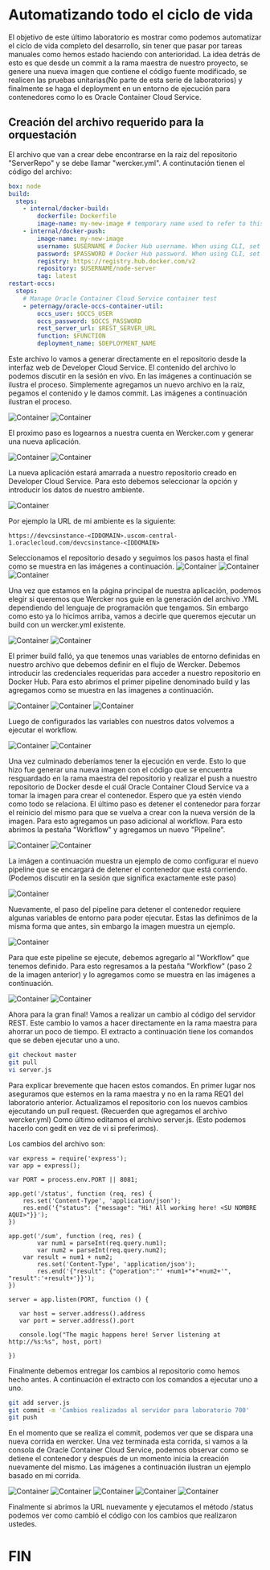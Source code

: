 # Automatizando todo el ciclo de vida
El objetivo de este último laboratorio es mostrar como podemos automatizar el ciclo de vida completo del desarrollo, sin tener que pasar por tareas manuales como hemos estado haciendo con anterioridad. La idea detrás de esto es que desde un commit a la rama maestra de nuestro proyecto, se genere una nueva imagen que contiene el código fuente modificado, se realicen las pruebas unitarias(No parte de esta serie de laboratorios) y finalmente se haga el deployment en un entorno de ejecución para contenedores como lo es Oracle Container Cloud Service.

## Creación del archivo requerido para la orquestación
El archivo que van a crear debe encontrarse en la raiz del repositorio "ServerRepo" y se debe llamar "wercker.yml". A continutación tienen el código del archivo:
```yaml
box: node
build:
  steps:    
    - internal/docker-build: 
        dockerfile: Dockerfile 
        image-name: my-new-image # temporary name used to refer to this image in a subsequent step
    - internal/docker-push: 
        image-name: my-new-image
        username: $USERNAME # Docker Hub username. When using CLI, set using "export X_USERNAME="  
        password: $PASSWORD # Docker Hub password. When using CLI, set using "export X_PASSWORD=" 
        registry: https://registry.hub.docker.com/v2
        repository: $USERNAME/node-server
        tag: latest
restart-occs:
  steps:
    # Manage Oracle Container Cloud Service container test	
    - peternagy/oracle-occs-container-util:
        occs_user: $OCCS_USER
        occs_password: $OCCS_PASSWORD
        rest_server_url: $REST_SERVER_URL
        function: $FUNCTION
        deployment_name: $DEPLOYMENT_NAME
```
Este archivo lo vamos a generar directamente en el repositorio desde la interfaz web de Developer Cloud Service. El contenido del archivo lo podemos discutir en la sesión en vivo. En las imágenes a continuación se ilustra el proceso. Simplemente agregamos un nuevo archivo en la raiz, pegamos el contenido y le damos commit. Las imágenes a continuación ilustran el proceso.

![Container](https://github.com/tmaragno/workshops/blob/master/images/700_Image_1.png)
![Container](https://github.com/tmaragno/workshops/blob/master/images/700_Image_2.png)

El proximo paso es logearnos a nuestra cuenta en Wercker.com y generar una nueva aplicación.

![Container](https://github.com/tmaragno/workshops/blob/master/images/700_Image_3.png)
![Container](https://github.com/tmaragno/workshops/blob/master/images/700_Image_4.png)

La nueva aplicación estará amarrada a nuestro repositorio creado en Developer Cloud Service. Para esto debemos seleccionar la opción y introducir los datos de nuestro ambiente.

![Container](https://github.com/tmaragno/workshops/blob/master/images/700_Image_5.png)

Por ejemplo la URL de mi ambiente es la siguiente:
```URL
https://devcsinstance-<IDDOMAIN>.uscom-central-1.oraclecloud.com/devcsinstance-<IDDOMAIN>
```
Seleccionamos el repositorio desado y seguimos los pasos hasta el final como se muestra en las imágenes a continuación.
![Container](https://github.com/tmaragno/workshops/blob/master/images/700_Image_6.png)
![Container](https://github.com/tmaragno/workshops/blob/master/images/700_Image_7.png)
![Container](https://github.com/tmaragno/workshops/blob/master/images/700_Image_8.png)

Una vez que estamos en la página principal de nuestra aplicación, podemos elegir si queremos que Wercker nos guie en la generación del archivo .YML dependiendo del lenguaje de programación que tengamos. Sin embargo como esto ya lo hicimos arriba, vamos a decirle que queremos ejecutar un build con un wercker.yml existente.

![Container](https://github.com/tmaragno/workshops/blob/master/images/700_Image_9.png)
![Container](https://github.com/tmaragno/workshops/blob/master/images/700_Image_10.png)

El primer build falló, ya que tenemos unas variables de entorno definidas en nuestro archivo que debemos definir en el flujo de Wercker. Debemos introducir las credenciales requeridas para acceder a nuestro repositorio en Docker Hub. Para esto abrimos el primer pipeline denominado build y las agregamos como se muestra en las imagenes a continuación.

![Container](https://github.com/tmaragno/workshops/blob/master/images/700_Image_11.png)
![Container](https://github.com/tmaragno/workshops/blob/master/images/700_Image_12.png)
![Container](https://github.com/tmaragno/workshops/blob/master/images/700_Image_13.png)

Luego de configurados las variables con nuestros datos volvemos a ejecutar el workflow.

![Container](https://github.com/tmaragno/workshops/blob/master/images/700_Image_14.png)
![Container](https://github.com/tmaragno/workshops/blob/master/images/700_Image_15.png)

Una vez culminado deberíamos tener la ejecución en verde. Esto lo que hizo fue generar una nueva imagen con el código que se encuentra resguardado en la rama maestra del repositorio y realizar el push a nuestro repositorio de Docker desde el cuál Oracle Container Cloud Service va a tomar la imagen para crear el contenedor. Espero que ya estén viendo como todo se relaciona. El último paso es detener el contenedor para forzar el reinicio del mismo para que se vuelva a crear con la nueva versión de la imagen. Para esto agregamos un paso adicional al workflow. Para esto abrimos la pestaña "Workflow" y agregamos un nuevo "Pipeline".

![Container](https://github.com/tmaragno/workshops/blob/master/images/700_Image_16.png)
![Container](https://github.com/tmaragno/workshops/blob/master/images/700_Image_17.png)

La imágen a continuación muestra un ejemplo de como configurar el nuevo pipeline que se encargará de detener el contenedor que está corriendo. (Podemos discutir en la sesión que significa exactamente este paso)

![Container](https://github.com/tmaragno/workshops/blob/master/images/700_Image_18.png)

Nuevamente, el paso del pipeline para detener el contenedor requiere algunas variables de entorno para poder ejecutar. Estas las definimos de la misma forma que antes, sin embargo la imagen muestra un ejemplo.

![Container](https://github.com/tmaragno/workshops/blob/master/images/700_Image_19.png)

Para que este pipeline se ejecute, debemos agregarlo al "Workflow" que tenemos definido. Para esto regresamos a la pestaña "Workflow" (paso 2 de la imagen anterior) y lo agregamos como se muestra en las imágenes a continuación.

![Container](https://github.com/tmaragno/workshops/blob/master/images/700_Image_20.png)
![Container](https://github.com/tmaragno/workshops/blob/master/images/700_Image_21.png)

Ahora para la gran final! Vamos a realizar un cambio al código del servidor REST. Este cambio lo vamos a hacer directamente en la rama maestra para ahorrar un poco de tiempo. El extracto a continuación tiene los comandos que se deben ejecutar uno a uno.
```sh
git checkout master
git pull
vi server.js
```
Para explicar brevemente que hacen estos comandos. En primer lugar nos aseguramos que estemos en la rama maestra y no en la rama REQ1 del laboratorio anterior. Actualizamos el repositorio con los nuevos cambios ejecutando un pull request. (Recuerden que agregamos el archivo wercker.yml) Como último editamos el archivo server.js. (Esto podemos hacerlo con gedit en vez de vi si preferimos).<br/>

Los cambios del archivo son:
```JS
var express = require('express');
var app = express();

var PORT = process.env.PORT || 8081;

app.get('/status', function (req, res) {
	res.set('Content-Type', 'application/json');
	res.end('{"status": {"message": "Hi! All working here! <SU NOMBRE AQUI>"}}');
})

app.get('/sum', function (req, res) {
        var num1 = parseInt(req.query.num1);
        var num2 = parseInt(req.query.num2);
	var result = num1 + num2;
        res.set('Content-Type', 'application/json');
        res.end('{"result": {"operation":"' +num1+"+"+num2+'", "result":'+result+'}}');
})

server = app.listen(PORT, function () {

   var host = server.address().address
   var port = server.address().port

   console.log("The magic happens here! Server listening at http://%s:%s", host, port)

})

```
Finalmente debemos entregar los cambios al repositorio como hemos hecho antes. A continuación el extracto con los comandos a ejecutar uno a uno.
```sh
git add server.js
git commit -m 'Cambios realizados al servidor para laboratorio 700'
git push
```
En el momento que se realiza el commit, podemos ver que se dispara una nueva corrida en wercker. Una vez terminada esta corrida, si vamos a la consola de Oracle Container Cloud Service, podemos observar como se detiene el contenedor y después de un momento inicia la creación nuevamente del mismo. Las imágenes a continuación ilustran un ejemplo basado en mi corrida.

![Container](https://github.com/tmaragno/workshops/blob/master/images/700_Image_22.png)
![Container](https://github.com/tmaragno/workshops/blob/master/images/700_Image_23.png)
![Container](https://github.com/tmaragno/workshops/blob/master/images/700_Image_24.png)
![Container](https://github.com/tmaragno/workshops/blob/master/images/700_Image_25.png)
![Container](https://github.com/tmaragno/workshops/blob/master/images/700_Image_26.png)

Finalmente si abrimos la URL nuevamente y ejecutamos el método /status podemos ver como cambió el código con los cambios que realizaron ustedes. 

# FIN



